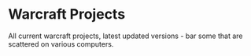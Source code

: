 # Warcraft Projects
All current warcraft projects, latest updated versions - bar some that are scattered on various computers.
